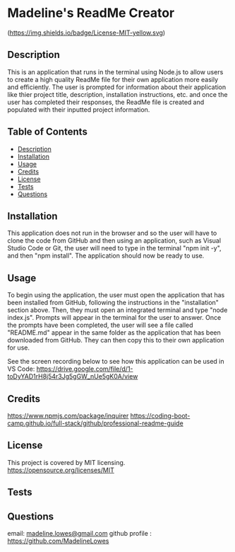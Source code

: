 # Madeline's ReadMe Creator
(https://img.shields.io/badge/License-MIT-yellow.svg)
  
## Description 
This is an application that runs in the terminal using Node.js to allow users to create a high quality ReadMe file for their own application more easily and efficiently. The user is prompted for information about their application like thier project title, description, installation instructions, etc. and once the user has completed their responses, the ReadMe file is created and populated with their inputted project information.

## Table of Contents
- [Description](#description)
- [Installation](#installation)
- [Usage](#usage)
- [Credits](#credits)
- [License](#license)
- [Tests](#tests)
- [Questions](#questions)
    
## Installation 
This application does not run in the browser and so the user will have to clone the code from GitHub and then using an application, such as Visual Studio Code or Git, the user will need to type in the terminal "npm init -y", and then "npm install". The application should now be ready to use.
                
## Usage 
To begin using the application, the user must open the application that has been installed from GitHub, following the instructions in the "installation" section above. Then, they must open an integrated terminal and type "node index.js". Prompts will appear in the terminal for the user to answer. Once the prompts have been completed, the user will see a file called "README.md" appear in the same folder as the application that has been downloaded from GitHub. They can then copy this to their own application for use.

See the screen recording below to see how this application can be used in VS Code:
https://drive.google.com/file/d/1-toDyYAD1rH8j54r3Jg5gGW_nUe5gK0A/view
                
## Credits 
https://www.npmjs.com/package/inquirer
https://coding-boot-camp.github.io/full-stack/github/professional-readme-guide
    
## License
This project is covered by MIT licensing.
https://opensource.org/licenses/MIT
    
## Tests  
    
## Questions
email: madeline.lowes@gmail.com
github profile : https://github.com/MadelineLowes
